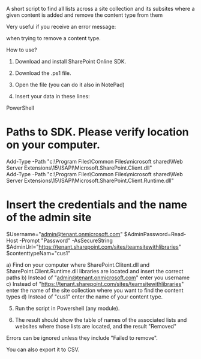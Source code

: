 A short script to find all lists across a site collection and its subsites where a given content is added and remove the content type from them

 

Very useful if you receive an error message:

 



when trying to remove a content type.

 

 

 

How to use?



1. Download and install SharePoint Online SDK.

2. Download the .ps1 file.

3. Open the file (you can do it also in NotePad)

4. Insert your data in these lines:

 

 

PowerShell
  
 
  # Paths to SDK. Please verify location on your computer. 
Add-Type -Path "c:\Program Files\Common Files\microsoft shared\Web Server Extensions\15\ISAPI\Microsoft.SharePoint.Client.dll"  
Add-Type -Path "c:\Program Files\Common Files\microsoft shared\Web Server Extensions\15\ISAPI\Microsoft.SharePoint.Client.Runtime.dll"  
 
# Insert the credentials and the name of the admin site 
$Username="admin@tenant.onmicrosoft.com" 
$AdminPassword=Read-Host -Prompt "Password" -AsSecureString 
$AdminUrl="https://tenant.sharepoint.com/sites/teamsitewithlibraries" 
$contenttypeNam="cus1"
 
a) Find on your computer where SharePoint.Clitent.dll and SharePoint.Client.Runtime.dll libraries are located and insert the correct paths
b)  Instead of "admin@tenant.onmicrosoft.com" enter you username
c) Instead of "https://tenant.sharepoint.com/sites/teamsitewithlibraries" enter the name of the site collection where you want to find the content types
d) Instead of "cus1" enter the name of your content type.
 

 

5. Run the script in Powershell (any module). 

6. The result should show the table of names of the associated lists and websites where those lists are located, and the result "Removed"

 



 

Errors can be ignored unless they include "Failed to remove".

You can also export it to CSV.

 
